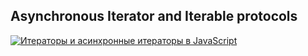 ## Asynchronous Iterator and Iterable protocols

[![Итераторы и асинхронные итераторы в JavaScript](https://img.youtube.com/vi/rBGFlWpVpGs/0.jpg)](https://www.youtube.com/watch?v=rBGFlWpVpGs)
